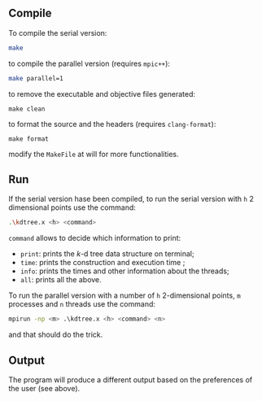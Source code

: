 ## Compile
To compile the serial version:

```bash
make
```

to compile the parallel version (requires `mpic++`):
```bash
make parallel=1
```

to remove the executable and objective files generated:
```
make clean
```

to format the source and the headers (requires `clang-format`):
```
make format
```

modify the `MakeFile` at will for more functionalities.

## Run
If the serial version hase been compiled, to run the serial version with `h` 2 dimensional points use the command:

```bash
.\kdtree.x <h> <command>
```

`command` allows to decide which information to print:

- `print`: prints the *k*-d tree data structure on terminal;
- `time`: prints the construction and execution time ;
- `info`: prints the times and other information about the threads;
- `all`: prints all the above.
	
To run the parallel version with a number of `h` 2-dimensional points, `m` processes and `n` threads use the command:

```bash
mpirun -np <m> .\kdtree.x <h> <command> <n>
```

and that should do the trick.

## Output
The program will produce a different output based on the preferences of the user (see above).
